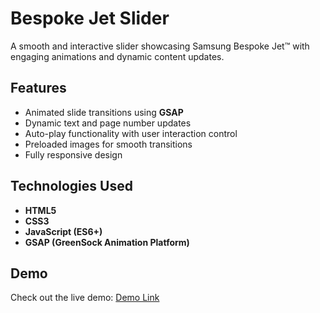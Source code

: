 # Bespoke Jet Slider

A smooth and interactive slider showcasing Samsung Bespoke Jet™ with engaging animations and dynamic content updates.

## Features
- Animated slide transitions using **GSAP**
- Dynamic text and page number updates
- Auto-play functionality with user interaction control
- Preloaded images for smooth transitions
- Fully responsive design

## Technologies Used
- **HTML5**
- **CSS3**
- **JavaScript (ES6+)**
- **GSAP (GreenSock Animation Platform)**

## Demo
Check out the live demo: [Demo Link](https://a-kuzmych.github.io/perion_test_task/)


